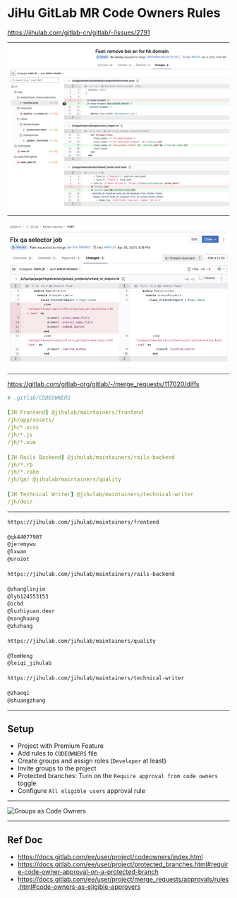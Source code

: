 # JiHu GitLab MR Code Owners Rules

https://jihulab.com/gitlab-cn/gitlab/-/issues/2791

---

![issue-from](/images/slides/mr-code-owners/mr-diff-1528.png)

---

![issue-from](/images/slides/mr-code-owners/qa-diff-1587.png)

---

https://gitlab.com/gitlab-org/gitlab/-/merge_requests/117020/diffs

```yaml
# .gitlab/CODEOWNERS

[JH Frontend] @jihulab/maintainers/frontend
/jh/app/assets/
/jh/*.scss
/jh/*.js
/jh/*.vue

[JH Rails Backend] @jihulab/maintainers/rails-backend
/jh/*.rb
/jh/*.rake
/jh/qa/ @jihulab/maintainers/quality

[JH Technical Writer] @jihulab/maintainers/technical-writer
/jh/doc/
```

---

```md
https://jihulab.com/jihulab/maintainers/frontend

@qk44077907
@jeremywu
@lxwan
@orozot

https://jihulab.com/jihulab/maintainers/rails-backend

@zhanglinjie
@lyb124553153
@icbd
@luzhiyuan.deer
@songhuang
@zhzhang

https://jihulab.com/jihulab/maintainers/quality

@TomHeng
@leiqi_jihulab

https://jihulab.com/jihulab/maintainers/technical-writer

@zhaoqi
@shuangzhang
```

---

## Setup

- Project with Premium Feature
- Add rules to `CODEOWNERS` file
- Create groups and assign roles (`Developer` at least)
- Invite groups to the project
- Protected branches: Turn on the `Require approval from code owners` toggle
- Configure `All eligible users` approval rule

---

![Groups as Code Owners](https://jihulab.com/gitlab-cn/gitlab/uploads/533d2925f84727e6ca52cf564e2a6a60/%E6%88%AA%E5%B1%8F2023-04-04_19.40.27.png)

---

## Ref Doc

- https://docs.gitlab.com/ee/user/project/codeowners/index.html
- https://docs.gitlab.com/ee/user/project/protected_branches.html#require-code-owner-approval-on-a-protected-branch
- https://docs.gitlab.com/ee/user/project/merge_requests/approvals/rules.html#code-owners-as-eligible-approvers

